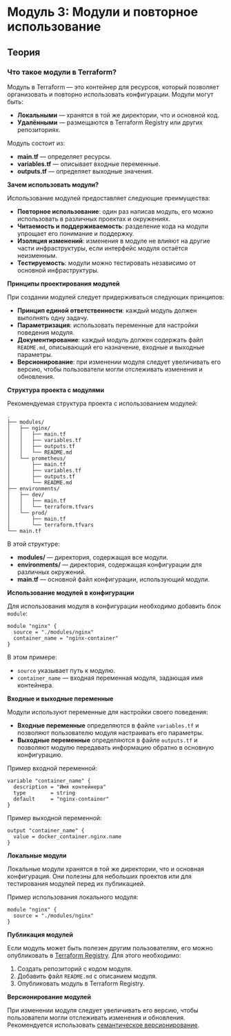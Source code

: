 # Модуль 3: Модули и повторное использование

## Теория

### **Что такое модули в Terraform?**

Модуль в Terraform — это контейнер для ресурсов, который позволяет организовать и повторно использовать конфигурации. Модули могут быть:

* **Локальными** — хранятся в той же директории, что и основной код.
* **Удалёнными** — размещаются в Terraform Registry или других репозиториях.

Модуль состоит из:

* **main.tf** — определяет ресурсы.
* **variables.tf** — описывает входные переменные.
* **outputs.tf** — определяет выходные значения.

**Зачем использовать модули?**

Использование модулей предоставляет следующие преимущества:

* **Повторное использование**: один раз написав модуль, его можно использовать в различных проектах и окружениях.
* **Читаемость и поддерживаемость**: разделение кода на модули упрощает его понимание и поддержку.
* **Изоляция изменений**: изменения в модуле не влияют на другие части инфраструктуры, если интерфейс модуля остаётся неизменным.
* **Тестируемость**: модули можно тестировать независимо от основной инфраструктуры.

**Принципы проектирования модулей**

При создании модулей следует придерживаться следующих принципов:

* **Принцип единой ответственности**: каждый модуль должен выполнять одну задачу.
* **Параметризация**: использовать переменные для настройки поведения модуля.
* **Документирование**: каждый модуль должен содержать файл `README.md`, описывающий его назначение, входные и выходные параметры.
* **Версионирование**: при изменении модуля следует увеличивать его версию, чтобы пользователи могли отслеживать изменения и обновления.

**Структура проекта с модулями**

Рекомендуемая структура проекта с использованием модулей:

```
.
├── modules/
│   ├── nginx/
│   │   ├── main.tf
│   │   ├── variables.tf
│   │   ├── outputs.tf
│   │   └── README.md
│   └── prometheus/
│       ├── main.tf
│       ├── variables.tf
│       ├── outputs.tf
│       └── README.md
├── environments/
│   ├── dev/
│   │   ├── main.tf
│   │   └── terraform.tfvars
│   └── prod/
│       ├── main.tf
│       └── terraform.tfvars
└── main.tf
```

В этой структуре:

* **modules/** — директория, содержащая все модули.
* **environments/** — директория, содержащая конфигурации для различных окружений.
* **main.tf** — основной файл конфигурации, использующий модули.

**Использование модулей в конфигурации**

Для использования модуля в конфигурации необходимо добавить блок `module`:

```hcl
module "nginx" {
  source = "./modules/nginx"
  container_name = "nginx-container"
}
```

В этом примере:

* `source` указывает путь к модулю.
* `container_name` — входная переменная модуля, задающая имя контейнера.

**Входные и выходные переменные**

Модули используют переменные для настройки своего поведения:

* **Входные переменные** определяются в файле `variables.tf` и позволяют пользователю модуля настраивать его параметры.
* **Выходные переменные** определяются в файле `outputs.tf` и позволяют модулю передавать информацию обратно в основную конфигурацию.

Пример входной переменной:

```hcl
variable "container_name" {
  description = "Имя контейнера"
  type        = string
  default     = "nginx-container"
}
```

Пример выходной переменной:

```hcl
output "container_name" {
  value = docker_container.nginx.name
}
```

**Локальные модули**

Локальные модули хранятся в той же директории, что и основная конфигурация. Они полезны для небольших проектов или для тестирования модулей перед их публикацией.

Пример использования локального модуля:

```hcl
module "nginx" {
  source = "./modules/nginx"
}
```

**Публикация модулей**

Если модуль может быть полезен другим пользователям, его можно опубликовать в [Terraform Registry](https://registry.terraform.io/). Для этого необходимо:

1. Создать репозиторий с кодом модуля.
2. Добавить файл `README.md` с описанием модуля.
3. Опубликовать модуль в Terraform Registry.

**Версионирование модулей**

При изменении модуля следует увеличивать его версию, чтобы пользователи могли отслеживать изменения и обновления. Рекомендуется использовать [семантическое версионирование](https://semver.org/).
